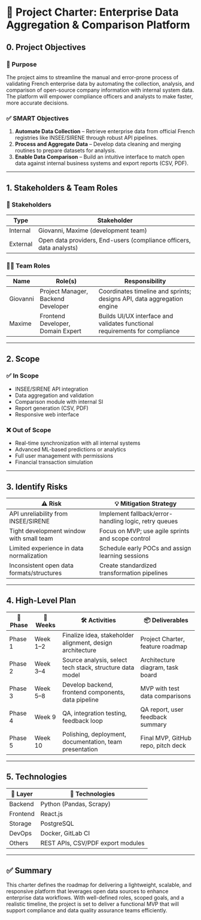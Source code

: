 # 📘 Project Charter: Enterprise Data Aggregation & Comparison Platform

## 0. Project Objectives

### 🎯 Purpose
The project aims to streamline the manual and error-prone process of validating French enterprise data by automating the collection, analysis, and comparison of open-source company information with internal system data. The platform will empower compliance officers and analysts to make faster, more accurate decisions.

### ✅ SMART Objectives
1. **Automate Data Collection** – Retrieve enterprise data from official French registries like INSEE/SIRENE through robust API pipelines.
2. **Process and Aggregate Data** – Develop data cleaning and merging routines to prepare datasets for analysis.
3. **Enable Data Comparison** – Build an intuitive interface to match open data against internal business systems and export reports (CSV, PDF).

---

## 1. Stakeholders & Team Roles

### 👥 Stakeholders

| Type     | Stakeholder                                                         |
|----------|---------------------------------------------------------------------|
| Internal | Giovanni, Maxime (development team)                                 |
| External | Open data providers, End-users (compliance officers, data analysts) |

### 🧑‍💼 Team Roles

| Name     | Role(s)                            | Responsibility                                                              |
|----------|------------------------------------|-------------------------------------------------------------------------------|
| Giovanni | Project Manager, Backend Developer | Coordinates timeline and sprints; designs API, data aggregation engine        |
| Maxime   | Frontend Developer, Domain Expert  | Builds UI/UX interface and validates functional requirements for compliance   |

---

## 2. Scope

### ✅ In Scope
- INSEE/SIRENE API integration
- Data aggregation and validation
- Comparison module with internal SI
- Report generation (CSV, PDF)
- Responsive web interface

### ❌ Out of Scope
- Real-time synchronization with all internal systems
- Advanced ML-based predictions or analytics
- Full user management with permissions
- Financial transaction simulation

---

## 3. Identify Risks

| ⚠️ Risk                                     | 💡 Mitigation Strategy                                  |
|--------------------------------------------|---------------------------------------------------------|
| API unreliability from INSEE/SIRENE        | Implement fallback/error-handling logic, retry queues   |
| Tight development window with small team   | Focus on MVP; use agile sprints and scope control       |
| Limited experience in data normalization   | Schedule early POCs and assign learning sessions        |
| Inconsistent open data formats/structures  | Create standardized transformation pipelines            |

---

## 4. High-Level Plan

| 🧭 Phase   | 📅 Weeks    | 🛠️ Activities                                              | 📦 Deliverables                     |
|-----------|-------------|-------------------------------------------------------------|------------------------------------|
| Phase 1   | Week 1–2    | Finalize idea, stakeholder alignment, design architecture   | Project Charter, feature roadmap   |
| Phase 2   | Week 3–4    | Source analysis, select tech stack, structure data model    | Architecture diagram, task board   |
| Phase 3   | Week 5–8    | Develop backend, frontend components, data pipeline         | MVP with test data comparisons     |
| Phase 4   | Week 9      | QA, integration testing, feedback loop                      | QA report, user feedback summary   |
| Phase 5   | Week 10     | Polishing, deployment, documentation, team presentation     | Final MVP, GitHub repo, pitch deck |

---

## 5. Technologies

| 🧱 Layer    | 🔧 Technologies                  |
|------------|----------------------------------|
| Backend    | Python (Pandas, Scrapy)          |
| Frontend   | React.js                         |
| Storage    | PostgreSQL                       |
| DevOps     | Docker, GitLab CI                |
| Others     | REST APIs, CSV/PDF export modules |

---

## ✅ Summary

This charter defines the roadmap for delivering a lightweight, scalable, and responsive platform that leverages open data sources to enhance enterprise data workflows. With well-defined roles, scoped goals, and a realistic timeline, the project is set to deliver a functional MVP that will support compliance and data quality assurance teams efficiently.

